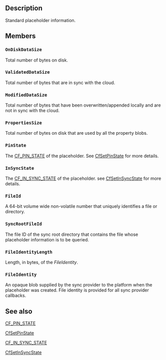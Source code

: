 ## Description

Standard placeholder information.

## Members

### `OnDiskDataSize`

Total number of bytes on disk.

### `ValidatedDataSize`

Total number of bytes that are in sync with the cloud.

### `ModifiedDataSize`

Total number of bytes that have been overwritten/appended locally and are not in sync with the cloud.

### `PropertiesSize`

Total number of bytes on disk that are used by all the property blobs.

### `PinState`

The [CF_PIN_STATE](https://learn.microsoft.com/windows/win32/api/cfapi/ne-cfapi-cf_pin_state) of the placeholder. See [CfSetPinState](https://learn.microsoft.com/windows/win32/api/cfapi/nf-cfapi-cfsetpinstate) for more details.

### `InSyncState`

The [CF_IN_SYNC_STATE](https://learn.microsoft.com/windows/win32/api/cfapi/ne-cfapi-cf_in_sync_state) of the placeholder. see [CfSetInSyncState](https://learn.microsoft.com/windows/win32/api/cfapi/nf-cfapi-cfsetinsyncstate) for more details.

### `FileId`

A 64-bit volume wide non-volatile number that uniquely identifies a file or directory.

### `SyncRootFileId`

The file ID of the sync root directory that contains the file whose placeholder information is to be queried.

### `FileIdentityLength`

Length, in bytes, of the *FileIdentity*.

### `FileIdentity`

An opaque blob supplied by the sync provider to the platform when the placeholder was created. File identity is provided for all sync provider callbacks.

## See also

[CF_PIN_STATE](https://learn.microsoft.com/windows/win32/api/cfapi/ne-cfapi-cf_pin_state)

[CfSetPinState](https://learn.microsoft.com/windows/win32/api/cfapi/nf-cfapi-cfsetpinstate)

[CF_IN_SYNC_STATE](https://learn.microsoft.com/windows/win32/api/cfapi/ne-cfapi-cf_in_sync_state)

[CfSetInSyncState](https://learn.microsoft.com/windows/win32/api/cfapi/nf-cfapi-cfsetinsyncstate)